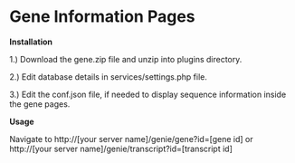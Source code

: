 Gene Information Pages
=====================

**Installation**

1.) Download the gene.zip file and unzip into plugins directory.

2.) Edit database details in services/settings.php file.

3.) Edit the conf.json file, if needed to display sequence information inside the gene pages.

**Usage**

Navigate to http://[your server name]/genie/gene?id=[gene id] or http://[your server name]/genie/transcript?id=[transcript id]


